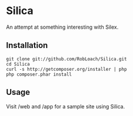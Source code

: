 Silica
======

An attempt at something interesting with Silex.


Installation
------------

    git clone git://github.com/RobLoach/Silica.git
    cd Silica
    curl -s http://getcomposer.org/installer | php
    php composer.phar install


Usage
-----

Visit /web and /app for a sample site using Silica.
